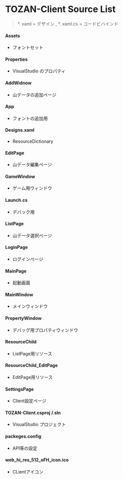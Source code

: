 # TOZAN-Client Source List

> *. xaml = デザイン , *. xaml.cs = コードビハインド

#### Assets
- フォントセット

#### Properties
- VisualStudio のプロパティ

#### AddWidnow
- 山データの追加ページ

#### App
- フォントの追加用

#### Designs.xaml
- ResourceDictionary

#### EditPage
- 山データ編集ページ

#### GameWindow
- ゲーム用ウィンドウ

#### Launch.cs
- デバック用

#### ListPage
- 山データ選択ページ

#### LoginPage
- ログインページ

#### MainPage
- 起動画面

#### MainWindow
- メインウィンドウ

#### PropertyWindow
- デバッグ用プロパティウィンドウ

#### ResourceChild
- ListPage用リソース

#### ResourceChild_EditPage
- EditPage用リソース

#### SettingsPage
- Client設定ページ

#### TOZAN-Client.csproj /.sln
- VisualStudio プロジェクト

#### packeges.config
- API等の設定

#### web_hi_res_512_oFH_icon.ico
- CLientアイコン
